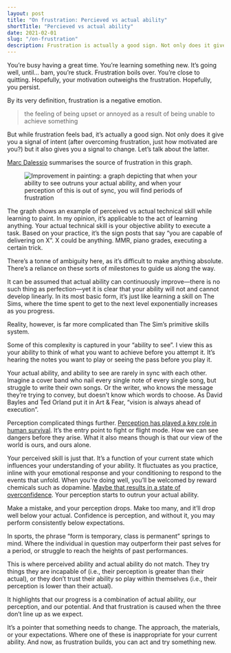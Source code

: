 ```yaml
---
layout: post
title: "On frustration: Percieved vs actual ability"
shortTitle: "Percieved vs actual ability"
date: 2021-02-01
slug: "/on-frustration"
description: Frustration is actually a good sign. Not only does it give you a signal of intent but it also gives you a signal to change.
---
```


You’re busy having a great time. You’re learning something new. It’s going well, until… bam, you’re stuck. Frustration boils over. You’re close to quitting. Hopefully, your motivation outweighs the frustration. Hopefully, you persist.

By its very definition, frustration is a negative emotion.

> the feeling of being upset or annoyed as a result of being unable to achieve something

But while frustration feels bad, it’s actually a good sign. Not only does it give you a signal of intent (after overcoming frustration, just how motivated are you?) but it also gives you a signal to change. Let’s talk about the latter.

<a href="https://www.marcdalessio.com/" target="_blank" rel="noopener noreferrer">Marc Dalessio</a> summarises the source of frustration in this graph.

<figure>
  <img class="img--small" src="/images/improvement-in-painting.jpg" alt="Improvement in painting: a graph depicting that when your ability to see outruns your actual ability, and when your perception of this is out of sync, you will find periods of frustration" />
</figure>

The graph shows an example of perceived vs actual technical skill while learning to paint. In my opinion, it’s applicable to the act of learning anything.
Your actual technical skill is your objective ability to execute a task. Based on your practice, it’s the sign posts that say “you are capable of delivering on X”. X could be anything. MMR, piano grades, executing a certain trick.

There’s a tonne of ambiguity here, as it’s difficult to make anything absolute. There’s a reliance on these sorts of milestones to guide us along the way.

It can be assumed that actual ability can continuously improve—there is no such thing as perfection—yet it is clear that your ability will not and cannot develop linearly. In its most basic form, it’s just like learning a skill on The Sims, where the time spent to get to the next level exponentially increases as you progress.

Reality, however, is far more complicated than The Sim’s primitive skills system.

Some of this complexity is captured in your “ability to see”. I view this as your ability to think of what you want to achieve before you attempt it. It’s hearing the notes you want to play or seeing the pass before you play it.

Your actual ability, and ability to see are rarely in sync with each other. Imagine a cover band who nail every single note of every single song, but struggle to write their own songs. Or the writer, who knows the message they’re trying to convey, but doesn’t know which words to choose. As David Bayles and Ted Orland put it in Art & Fear, “vision is always ahead of execution”.

Perception complicated things further. <a href="https://www.ukessays.com/essays/psychology/why-is-perception-an-important-aspect-of-survival-psychology-essay.php" target="_blank" rel="noopener noreferrer">Perception has played a key role in human survival</a>. It’s the entry point to fight or flight mode. How we can see dangers before they arise. What it also means though is that our view of the world is ours, and ours alone.

Your perceived skill is just that. It’s a function of your current state which influences your understanding of your ability. It fluctuates as you practice, inline with your emotional response and your conditioning to respond to the events that unfold. When you’re doing well, you’ll be welcomed by reward chemicals such as dopamine. <a href="https://jov.arvojournals.org/article.aspx?articleid=2191587" target="_blank" rel="noopener noreferrer">Maybe that results in a state of overconfidence</a>. Your perception starts to outrun your actual ability.

Make a mistake, and your perception drops. Make too many, and it’ll drop well below your actual. Confidence is perception, and without it, you may perform consistently below expectations.

In sports, the phrase “form is temporary, class is permanent” springs to mind. Where the individual in question may outperform their past selves for a period, or struggle to reach the heights of past performances.

This is where perceived ability and actual ability do not match. They try things they are incapable of (i.e., their perception is greater than their actual), or they don’t trust their ability so play within themselves (i.e., their perception is lower than their actual).

It highlights that our progress is a combination of actual ability, our perception, and our potential. And that frustration is caused when the three don’t line up as we expect.

It’s a pointer that something needs to change. The approach, the materials, or your expectations. Where one of these is inappropriate for your current ability. And now, as frustration builds, you can act and try something new.
